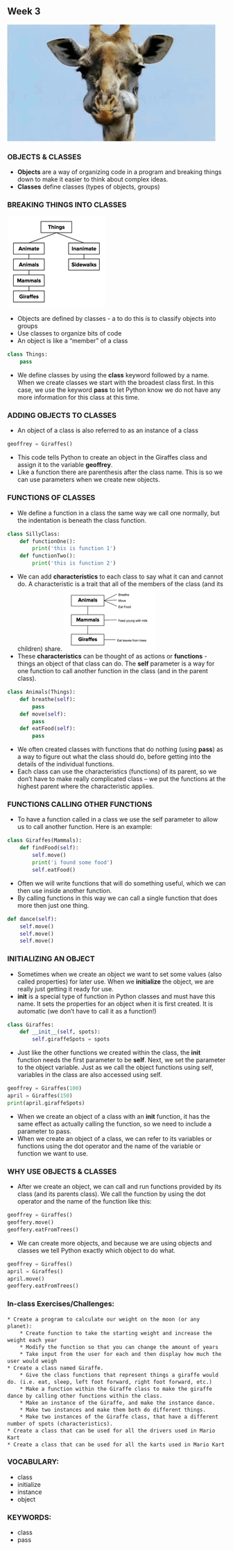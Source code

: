 ## Week 3 
![Giraffe](../imgs/giraffe.gif)

### OBJECTS & CLASSES
* **Objects** are a way of organizing code in a program and breaking things down to make it easier to think about complex ideas.
* **Classes** define classes (types of objects, groups) 


### BREAKING THINGS INTO CLASSES
![Classes](../imgs/classes.png)
* Objects are defined by classes - a to do this is to classify objects into groups
* Use classes to organize bits of code
* An object is like a “member” of a class
```python
class Things:
    pass
```
* We define classes by using the **class** keyword followed by a name. When we create classes we start with the broadest class first. In this case, we use the keyword **pass** to let Python know we do not have any more information for this class at this time. 

### ADDING OBJECTS TO CLASSES
* An object of a class is also referred to as an instance of a class
```python
geoffrey = Giraffes()
```
* This code tells Python to create an object in the Giraffes class and assign it to the variable **geoffrey**.
* Like a function there are parenthesis after the class name. This is so we can use parameters when we create new objects.

### FUNCTIONS OF CLASSES
* We define a function in a class the same way we call one normally, but the indentation is beneath the class function.
```python
class SillyClass:
    def functionOne():
        print('this is function 1')
    def functionTwo():
        print('this is function 2')
```
* We can add **characteristics** to each class to say what it can and cannot do. A characteristic is a trait that all of the members of the class (and its children) share.
![Characteristics](../imgs/characteristics.png)
* These **characteristics** can be thought of as actions or **functions** - things an object of that class can do. The **self** parameter is a way for one function to call another function in the class (and in the parent class).
```python
class Animals(Things):
    def breathe(self):
        pass
    def move(self):
        pass
    def eatFood(self):
        pass
```
* We often created classes with functions that do nothing (using **pass**) as a way to figure out what the class should do, before getting into the details of the individual functions. 
* Each class can use the characteristics (functions) of its parent, so we don’t have to make really complicated class – we put the functions at the highest parent where the characteristic applies.

### FUNCTIONS CALLING OTHER FUNCTIONS
* To have a function called in a class we use the self parameter to allow us to call another function. Here is an example:
```python
class Giraffes(Mammals):
    def findFood(self):
        self.move()
        print('i found some food')
        self.eatFood()
```
* Often we will write functions that will do something useful, which we can then use inside another function. 
* By calling functions in this way we can call a single function that does more then just one thing. 
```python
def dance(self):
    self.move()
    self.move()
    self.move()
```

### INITIALIZING AN OBJECT
* Sometimes when we create an object we want to set some values (also called properties) for later use. When we **initialize** the object, we are really just getting it ready for use. 
* **__init__** is a special type of function in Python classes and must have this name. It sets the properties for an object when it is first created. It is automatic (we don’t have to call it as a function!)
```python
class Giraffes:
    def __init__(self, spots):
        self.giraffeSpots = spots
```
* Just like the other functions we created within the class, the **__init__** function needs the first parameter to be **self**. Next, we set the parameter to the object variable. Just as we call the object functions using self, variables in the class are also accessed using self. 
```python
geoffrey = Giraffes(100)
april = Giraffes(150)
print(april.giraffeSpots)
```
* When we create an object of a class with an **__init__** function, it has the same effect as actually calling the function, so we need to include a parameter to pass.
* When we create an object of a class, we can refer to its variables or functions using the dot operator and the name of the variable or function we want to use. 

### WHY USE OBJECTS & CLASSES
* After we create an object, we can call and run functions provided by its class (and its parents class). We call the function by using the dot operator and the name of the function like this:
```python
geoffrey = Giraffes()
geoffery.move()
geoffery.eatFromTrees()
```
* We can create more objects, and because we are using objects and classes we tell Python exactly which object to do what. 
```python
geoffrey = Giraffes()
april = Giraffes()
april.move()
geoffery.eatFromTrees()
```

### In-class Exercises/Challenges: 
    * Create a program to calculate our weight on the moon (or any planet):
        * Create function to take the starting weight and increase the weight each year
        * Modify the function so that you can change the amount of years
        * Take input from the user for each and then display how much the user would weigh
    * Create a class named Giraffe. 
        * Give the class functions that represent things a giraffe would do. (i.e. eat, sleep, left foot forward, right foot forward, etc.)
        * Make a function within the Giraffe class to make the giraffe dance by calling other functions within the class. 
        * Make an instance of the Giraffe, and make the instance dance.
        * Make two instances and make them both do different things. 
        * Make two instances of the Giraffe class, that have a different number of spots (characteristics).
    * Create a class that can be used for all the drivers used in Mario Kart
    * Create a class that can be used for all the karts used in Mario Kart

### VOCABULARY:
* class
* initialize
* instance 
* object

### KEYWORDS:
* class 
* pass 
